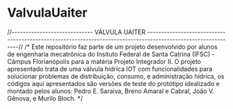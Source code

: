 # ValvulaUaiter

//----------------------------- VÁLVULA UAITER --------------------------------------------------------------------------------------------------------------//
/* Este repositório faz parte de um projeto desenvolvido por alunos de engenharia mecatrônica do Insituto Federal de Santa Catrina (IFSC) - Câmpus Florianópolis para a matéria Projeto Integrador II. O projeto apresentado trata de uma válvula hídrica IOT com funcionalidades para solucionar problemas de distribuição, consumo, e administração hídrica, os códigos aqui apresentados são versões de teste do protótipo idealizado e montado pelos alunos: Pedro E. Saraiva, Breno Amaral e Cabral, João V. Gênova, e Murilo Bloch. */
